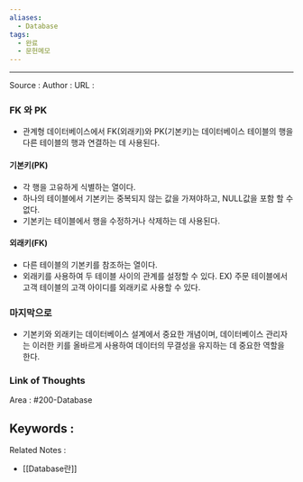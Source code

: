 ```yaml
---
aliases:
  - Database
tags:
  - 완료
  - 문헌메모
---
```



---


Source :
Author : 
URL :

### FK 와 PK
* 관계형 데이터베이스에서 FK(외래키)와 PK(기본키)는 데이터베이스 테이블의 행을 다른 테이블의 행과 연결하는 데 사용된다.


#### 기본키(PK)
* 각 행을 고유하게 식별하는 열이다.
* 하나의 테이블에서 기본키는 중복되지 않는 값을 가져야하고, NULL값을 포함 할 수 없다.
* 기본키는 테이블에서 행을 수정하거나 삭제하는 데 사용된다.

#### 외래키(FK)
* 다른 테이블의 기본키를 참조하는 열이다.
* 외래키를 사용하여 두 테이블 사이의 관계를 설정할 수 있다. EX) 주문 테이블에서 고객 테이블의 고객 아이디를 외래키로 사용할 수 있다.

### 마지막으로
* 기본키와 외래키는 데이터베이스 설계에서 중요한 개념이며, 데이터베이스 관리자는 이러한 키를 올바르게 사용하여 데이터의 무결성을 유지하는 데 중요한 역할을 한다.


### Link of Thoughts
Area : #200-Database 

Keywords :
- 

Related Notes : 
-  [[Database란]]


